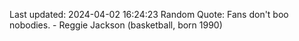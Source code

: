 Last updated: 2024-04-02 16:24:23
Random Quote: Fans don't boo nobodies. - Reggie Jackson (basketball, born 1990)
